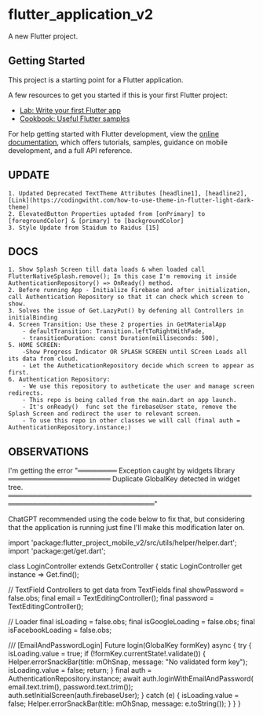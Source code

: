 # flutter_application_v2

A new Flutter project.

## Getting Started

This project is a starting point for a Flutter application.

A few resources to get you started if this is your first Flutter project:

- [Lab: Write your first Flutter app](https://docs.flutter.dev/get-started/codelab)
- [Cookbook: Useful Flutter samples](https://docs.flutter.dev/cookbook)

For help getting started with Flutter development, view the
[online documentation](https://docs.flutter.dev/), which offers tutorials,
samples, guidance on mobile development, and a full API reference.

## UPDATE

    1. Updated Deprecated TextTheme Attributes [headline1], [headline2], [Link](https://codingwitht.com/how-to-use-theme-in-flutter-light-dark-theme)
    2. ElevatedButton Properties uptaded from [onPrimary] to [foregroundColor] & [primary] to [backgroundColor]
    3. Style Update from Staidum to Raidus [15]

## DOCS

    1. Show Splash Screen till data loads & when loaded call FlutterNativeSplash.remove(); In this case I'm removing it inside AuthenticationRepository() => OnReady() method.
    2. Before running App - Initialize Firebase and after initialization, call Authentication Repository so that it can check which screen to show.
    3. Solves the issue of Get.LazyPut() by defening all Controllers in initialBinding
    4. Screen Transition: Use these 2 properties in GetMaterialApp
        - defaultTransition: Transition.leftToRightWithFade,
        - transitionDuration: const Duration(milliseconds: 500),
    5. HOME SCREEN:
        -Show Progress Indicator OR SPLASH SCREEN until SCreen Loads all its data from cloud.
        - Let the AutheticationRepository decide which screen to appear as first.
    6. Authentication Repository:
        - We use this repository to autheticate the user and manage screen redirects.
        - This repo is being called from the main.dart on app launch.
        - It's onReady()  func set the firebaseUser state, remove the Splash Screen and redirect the user to relevant screen.
        - To use this repo in other classes we will call (final auth = AuthenticationRepository.instance;)

## OBSERVATIONS

I'm getting the error "════════ Exception caught by widgets library ═════════════════════
                Duplicate GlobalKey detected in widget tree.
════════════════════════════════════════════════════════════════════════════════"

ChatGPT recommended using the code below to fix that, but considering that the application is running just fine I'll make this modification later on.

import 'package:flutter_project_mobile_v2/src/utils/helper/helper.dart';
import 'package:get/get.dart';

class LoginController extends GetxController {
  static LoginController get instance => Get.find();

  // TextField Controllers to get data from TextFields
  final showPassword = false.obs;
  final email = TextEditingController();
  final password = TextEditingController();

  // Loader
  final isLoading = false.obs;
  final isGoogleLoading = false.obs;
  final isFacebookLoading = false.obs;

  /// [EmailAndPasswordLogin]
  Future<void> login(GlobalKey<FormState> formKey) async {
    try {
      isLoading.value = true;
      if (!formKey.currentState!.validate()) {
        Helper.errorSnackBar(title: mOhSnap, message: "No validated form key");
        isLoading.value = false;
        return;
      }
      final auth = AuthenticationRepository.instance;
      await auth.loginWithEmailAndPassword(
          email.text.trim(), password.text.trim());
      auth.setInitialScreen(auth.firebaseUser);
    } catch (e) {
      isLoading.value = false;
      Helper.errorSnackBar(title: mOhSnap, message: e.toString());
    }
  }
}
